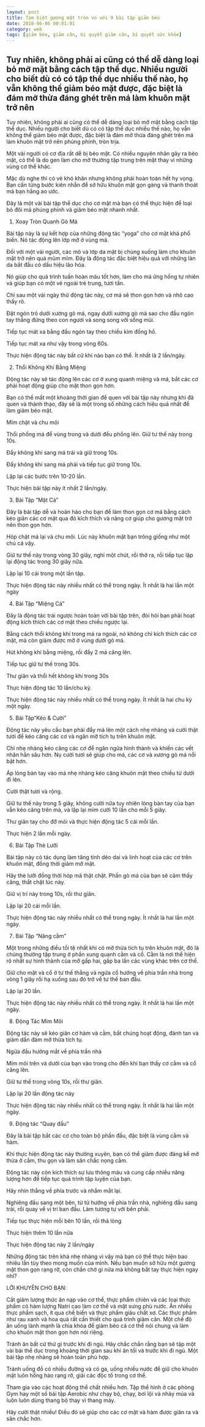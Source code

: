 ```yaml
---
layout: post
title: Tạm biệt gương mặt tròn vo với 9 bài tập giảm béo
date: 2018-06-06 00:01:01
category: web
tags: [giảm béo, giảm cân, bí quyết giảm cân, bí quyết sức khỏe]
---
```

Tuy nhiên, không phải ai cũng có thể dễ dàng loại bỏ mỡ mặt bằng cách tập thể dục. Nhiều người cho biết dù có có tập thể dục nhiều thế nào, họ vẫn không thể giảm béo mặt được, đặc biệt là đám mỡ thừa đáng ghét trên má làm khuôn mặt trở nên <!-- more -->
---

Tuy nhiên, không phải ai cũng có thể dễ dàng loại bỏ mỡ mặt bằng cách tập thể dục. Nhiều người cho biết dù có có tập thể dục nhiều thế nào, họ vẫn không thể giảm béo mặt được, đặc biệt là đám mỡ thừa đáng ghét trên má làm khuôn mặt trở nên phúng phính, tròn trịa.

Một vài người có cơ địa rất dễ bị béo mặt. Có nhiều nguyên nhân gây ra béo mặt, có thể là do gen làm cho mỡ thường tập trung trên mặt thay vì những vùng cơ thể khác.

Mặc dù nghe thì có vẻ khó khăn nhưng không phải hoàn toàn hết hy vọng. Bạn cần từng bước kiên nhẫn để sở hữu khuôn mặt gọn gàng và thanh thoát mà bạn hằng ao ước.

Đây là một vài bài tập thể dục cho cơ mặt mà bạn có thể thực hiện để loại bỏ đôi má phúng phính và giảm béo mặt nhanh nhất.

1. Xoay Tròn Quanh Gò Má

Bài tập này là sự kết hợp của những động tác “yoga” cho cơ mặt khá phổ biến. Nó tác động lên lớp mỡ ở vùng má.

Đối với một vài người, các mô và lớp da mặt bị chùng xuống làm cho khuôn mặt trở nên quá mũm mĩm. Đây là động tác đặc biệt hiệu quả với những làn da bắt đầu có dấu hiệu lão hóa. 

Nó giúp cho quá trình tuần hoàn máu tốt hơn, làm cho má ửng hồng tự nhiên và giúp bạn có một vẻ ngoài trẻ trung, tươi tắn.

Chỉ sau một vài ngày thử động tác này, cơ má sẽ thon gọn hơn và nhô cao thấy rõ.

Đặt ngón trỏ dưới xương gò má, ngay dưới xương gò má sao cho đầu ngón tay thẳng đứng theo con ngươi và song song với sống mũi.

Tiếp tục mát xa bằng đầu ngón tay theo chiều kim đồng hồ.

Tiếp tục mát xa như vậy trong vòng 60s.

Thực hiện động tác này bất cứ khi nào bạn có thể. Ít nhất là 2 lần/ngày.
 
2. Thổi Không Khí Bằng Miệng

Động tác này sẽ tác động lên các cơ ở xung quanh miệng và má, bắt các cơ phải hoạt động giúp cho mặt thon gọn hơn. 

Bạn có thể mất một khoảng thời gian để quen với bài tập này nhưng khi đã quen và thành thạo, đây sẽ là một trong số những cách hiệu quả nhất để làm giảm béo mặt.

Mím chặt và chu môi

Thổi phồng má để vùng trong và dưới đều phồng lên. Giữ tư thế này trong 10s.

Đẩy không khí sang má trái và giữ trong 10s.

Đẩy không khí sang má phải và tiếp tục giữ trong 10s.

Lặp lại các bước trên 10-20 lần.

Thực hiện bài tập này ít nhất 2 lần/ngày.
 
3. Bài Tập “Mặt Cá”

Đây là bài tập dễ và hoàn hảo cho bạn để làm thon gọn cơ má bằng cách kéo giãn các cơ mặt qua đó kích thích và nâng cơ giúp cho gương mặt trở nên thon gọn hơn.

Hóp chặt má lại và chu môi. Lúc này khuôn mặt bạn trông giống như một chú cá vậy.

Giữ tư thế này trong vòng 30 giây, nghỉ một chút, rồi thở ra, rồi tiếp tục lặp lại động tác trong 30 giây nữa.

Lặp lại 10 cái trong một lần tập.

Thực hiện động tác này nhiều nhất có thể trong ngày. Ít nhất là hai lần một ngày
 
4. Bài Tập “Miệng Cá”

Đây là động tác trái ngược hoàn toàn với bài tập trên, đòi hỏi bạn phải hoạt động kích thích các cơ mặt theo chiều ngược lại.

Bằng cách thổi không khí trong má ra ngoài, nó không chỉ kích thích các cơ mặt, mà còn giảm được mỡ ở vùng dưới gò má.

Hút không khí bằng miệng, rồi đẩy 2 má căng lên.

Tiếp tục giữ tư thế trong 30s.

Thư giãn và thổi hết không khí trong 30s

Thực hiện động tác 10 lần/chu kỳ.

Thực hiện động tác này nhiều nhất có thể trong ngày. Ít nhất là hai chu kỳ một ngày.
 
5. Bài Tập“Kéo & Cười”

Động tác này yêu cầu bạn phải đẩy má lên một cách nhẹ nhàng và cười thật tươi để kéo căng các cơ và ngăn mỡ tích tụ trên khuôn mặt.

Chỉ nhẹ nhàng kéo căng các cơ để ngăn ngừa hình thành và khiến các vết nhăn hằn sâu hơn. Nụ cười tươi sẽ giúp cho má, các cơ và xương gò má nổi bật hơn.

Áp lòng bàn tay vào má nhẹ nhàng kéo căng khuôn mặt theo chiều từ dưới đi lên.

Cười thật tươi và rộng.

Giữ tư thế này trong 5 giây, không cười nữa tuy nhiên lòng bàn tay của bạn vẫn kéo căng trên má, và lặp lại mỉm cười 10 lần cho mỗi 5 giây.

Thư giãn tay cho đỡ mỏi và thực hiện động tác 5 cái mỗi lần.

Thực hiện 2 lần mỗi ngày.

6. Bài Tập Thè Lưỡi

Bài tập này có tác dụng làm tăng tính dẻo dai và linh hoạt của các cơ trên khuôn mặt, đồng thời giảm mỡ mặt.

Hãy thè lưỡi đồng thời hóp má thật chặt. Phần gò má của bạn sẽ cảm thấy căng, thắt chặt lúc này.

Giữ vị trí này trong 10s, rồi thư giãn.

Lặp lại 20 cái mỗi lần.

Thực hiện động tác này nhiều nhất có thể trong ngày. Ít nhất là hai lần một ngày.
 
7. Bài Tập “Nâng cằm”

Một trong những điều tồi tệ nhất khi có mỡ thừa tích tụ trên khuôn mặt, đó là chúng thường tập trung ở phần xung quanh cằm và cổ. Cằm là nơi thể hiện rõ nhất sự hình thành của mỡ gấp hai, gấp ba lần các vùng khác trên cơ thể.

Giữ cho mặt và cổ ở tư thế thẳng và ngửa cổ hướng về phía trần nhà trong vòng 1 giây rồi hạ xuống sau đó trở về tư thế ban đầu.

Lặp lại 20 lần.

Thực hiện động tác này nhiều nhất có thể trong ngày. Ít nhất là hai lần một ngày.
 
8. Động Tác Mím Môi

Động tác này sẽ kéo giãn cơ hàm và cằm, bắt chúng hoạt động, đánh tan và giảm dần đám mỡ thừa tích tụ.

Ngửa đầu hướng mắt về phía trần nhà

Mím môi trên và dưới của bạn vào trong cho đến khi bạn thấy cơ cằm và cổ căng lên.

Giữ tư thế trong vòng 10s, rồi thư giãn.

Lặp lại 20 lần động tác này

Thực hiện động tác này nhiều nhất có thể trong ngày. Ít nhất là hai lần một ngày.
 
9. Động tác “Quay đầu”

Đây là bài tập bắt các cơ cho toàn bộ phần đầu, đặc biệt là vùng cằm và hàm.

Khi thực hiện động tác này thường xuyên, bạn có thể giảm được đáng kể mỡ thừa ở cằm, thu gọn và làm săn chắc nọng cằm.

Động tác này còn kích thích sự lưu thông máu và cung cấp nhiều năng lượng hơn để tiếp tục quá trình tập luyện của bạn.

Hãy nhìn thẳng về phía trước và nhắm mắt lại.

Nghiêng đầu sang một bên, từ từ hướng về phía trần nhà, nghiêng đầu sang trái, rồi quay về vị trí ban đầu. Làm tương tự với bên phải.

Tiếp tục thực hiện mỗi bên 10 lần, rồi thả lỏng

Thực hiện thêm 10 lần nữa

Thực hiện động tác này 2 lần/ngày

Những động tác trên khá nhẹ nhàng vì vậy mà bạn có thể thực hiện bao nhiêu lần tùy theo mong muốn của mình. Nếu bạn muốn sở hữu một gương mặt thon gọn rạng rỡ, còn chần chờ gì nữa mà không bắt tay thực hiện ngay nhỉ?

LỜI KHUYÊN CHO BẠN:

Cắt giảm lượng thức ăn nạp vào cơ thể, thực phẩm chiên và các loại thực phẩm có hàm lượng Natri cao làm cơ thể và mặt sưng phù nước. Ăn nhiều thực phẩm sạch, ít qua chế biến và thực phẩm giàu chất xơ. Các thực phẩm như rau xanh và hoa quả rất cần thiết cho quá trình giảm cân. Một chế độ ăn uống lành mạnh là chìa khóa để giảm béo cả cơ thể nói chung và làm cho khuôn mặt thon gọn hơn nói riêng.

Tránh ăn bất cứ thứ gì trước khi đi ngủ. Hãy chắc chắn rằng bạn sẽ tập một vài bài thể dục trong khoảng thời gian sau khi ăn tối và trước khi đi ngủ. Một bài tập nhẹ nhàng sẽ hoàn toàn phù hợp.

Tránh uống đồ có nhiều đường và có ga, uống nhiều nước để giữ cho khuôn mặt luôn hồng hào rạng rỡ, giải các độc tố trong cơ thể.

Tham gia vào các hoạt động thể chất nhiều hơn. Tập thể hình ở các phòng Gym hay một số bài tập Aerobic như chạy bộ, chạy, bơi lội và nhảy múa và luôn luôn dùng thang bộ thay vì thang máy.

Hãy cười thật nhiều! Điều đó sẽ giúp cho các cơ mặt và hàm được giãn ra và săn chắc hơn.

